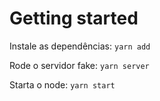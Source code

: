 # Getting started

Instale as dependências:
`yarn add`

Rode o servidor fake:
`yarn server`

Starta o node:
`yarn start`
